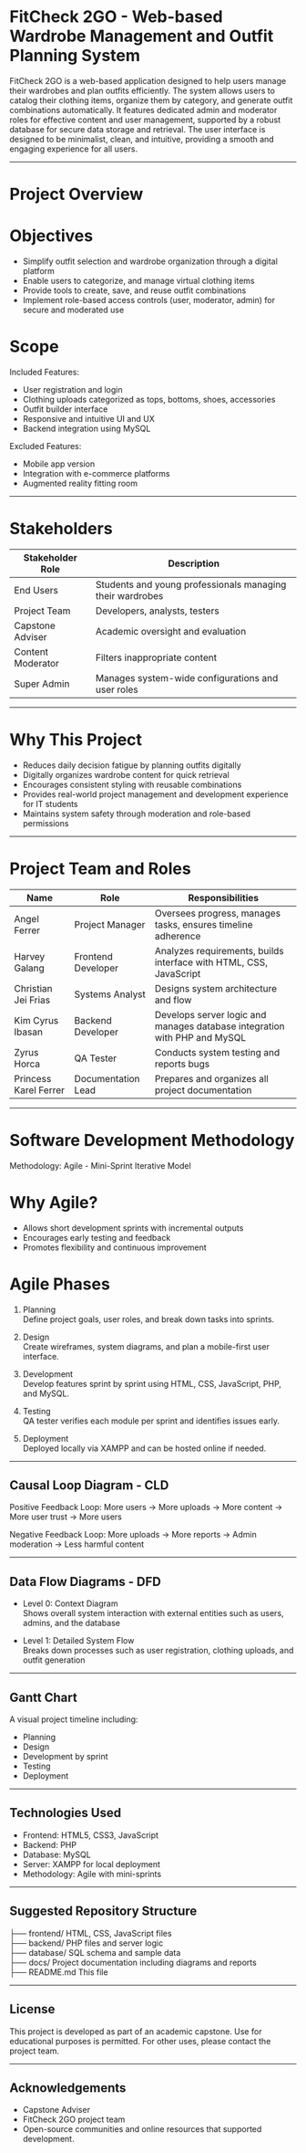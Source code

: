 # FitCheck 2GO - Web-based Wardrobe Management and Outfit Planning System

FitCheck 2GO is a web-based application designed to help users manage their wardrobes and plan outfits efficiently. The system allows users to catalog their clothing items, organize them by category, and generate outfit combinations automatically. It features dedicated admin and moderator roles for effective content and user management, supported by a robust database for secure data storage and retrieval. The user interface is designed to be minimalist, clean, and intuitive, providing a smooth and engaging experience for all users.

---

# Project Overview

# Objectives
- Simplify outfit selection and wardrobe organization through a digital platform
- Enable users to categorize, and manage virtual clothing items
- Provide tools to create, save, and reuse outfit combinations
- Implement role-based access controls (user, moderator, admin) for secure and moderated use

# Scope

Included Features:
- User registration and login
- Clothing uploads categorized as tops, bottoms, shoes, accessories
- Outfit builder interface
- Responsive and intuitive UI and UX
- Backend integration using MySQL

Excluded Features:
- Mobile app version
- Integration with e-commerce platforms
- Augmented reality fitting room

---

# Stakeholders

| Stakeholder Role     | Description                                                                 |
|----------------------|-----------------------------------------------------------------------------|
| End Users            | Students and young professionals managing their wardrobes                   |
| Project Team         | Developers, analysts, testers                                               |
| Capstone Adviser     | Academic oversight and evaluation                                           |
| Content Moderator    | Filters inappropriate content                                               |
| Super Admin          | Manages system-wide configurations and user roles                           |

---

# Why This Project

- Reduces daily decision fatigue by planning outfits digitally
- Digitally organizes wardrobe content for quick retrieval
- Encourages consistent styling with reusable combinations
- Provides real-world project management and development experience for IT students
- Maintains system safety through moderation and role-based permissions

---

# Project Team and Roles

| Name                  | Role                | Responsibilities                                                          |
|-----------------------|---------------------|---------------------------------------------------------------------------|
| Angel Ferrer          | Project Manager     | Oversees progress, manages tasks, ensures timeline adherence              |
| Harvey Galang         | Frontend Developer  | Analyzes requirements, builds interface with HTML, CSS, JavaScript        |
| Christian Jei Frias   | Systems Analyst     | Designs system architecture and flow                                      |
| Kim Cyrus Ibasan      | Backend Developer   | Develops server logic and manages database integration with PHP and MySQL |
| Zyrus Horca           | QA Tester           | Conducts system testing and reports bugs                                  |
| Princess Karel Ferrer | Documentation Lead  | Prepares and organizes all project documentation                          |

---

# Software Development Methodology

Methodology: Agile - Mini-Sprint Iterative Model

# Why Agile?

- Allows short development sprints with incremental outputs
- Encourages early testing and feedback
- Promotes flexibility and continuous improvement

# Agile Phases

1. Planning  
   Define project goals, user roles, and break down tasks into sprints.

2. Design  
   Create wireframes, system diagrams, and plan a mobile-first user interface.

3. Development  
   Develop features sprint by sprint using HTML, CSS, JavaScript, PHP, and MySQL.

4. Testing  
   QA tester verifies each module per sprint and identifies issues early.

5. Deployment  
   Deployed locally via XAMPP and can be hosted online if needed.

---

## Causal Loop Diagram - CLD

Positive Feedback Loop:
More users → More uploads → More content → More user trust → More users

Negative Feedback Loop:
More uploads → More reports → Admin moderation → Less harmful content

---

## Data Flow Diagrams - DFD

- Level 0: Context Diagram  
  Shows overall system interaction with external entities such as users, admins, and the database

- Level 1: Detailed System Flow  
  Breaks down processes such as user registration, clothing uploads, and outfit generation

---

## Gantt Chart

A visual project timeline including:
- Planning
- Design
- Development by sprint
- Testing
- Deployment

---

## Technologies Used

- Frontend: HTML5, CSS3, JavaScript  
- Backend: PHP  
- Database: MySQL  
- Server: XAMPP for local deployment  
- Methodology: Agile with mini-sprints

---

## Suggested Repository Structure

├── frontend/           HTML, CSS, JavaScript files  
├── backend/            PHP files and server logic  
├── database/           SQL schema and sample data  
├── docs/               Project documentation including diagrams and reports  
├── README.md           This file  

---

## License

This project is developed as part of an academic capstone. Use for educational purposes is permitted. For other uses, please contact the project team.

---

## Acknowledgements

- Capstone Adviser  
- FitCheck 2GO project team  
- Open-source communities and online resources that supported development.

